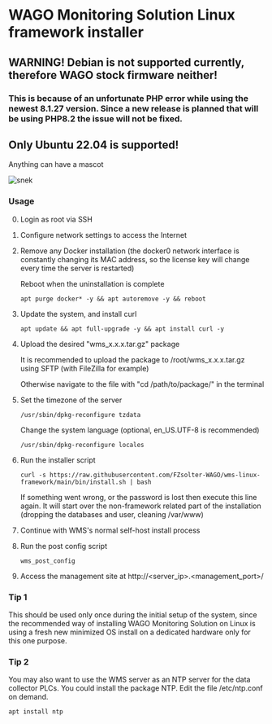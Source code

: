 # WAGO Monitoring Solution Linux framework installer

## WARNING! Debian is not supported currently, therefore WAGO stock firmware neither!
### This is because of an unfortunate PHP error while using the newest 8.1.27 version. Since a new release is planned that will be using PHP8.2 the issue will not be fixed. 

## Only Ubuntu 22.04 is supported!

Anything can have a mascot

![snek](snek.png)

### Usage

0) Login as root via SSH
1) Configure network settings to access the Internet
2) Remove any Docker installation (the docker0 network interface is constantly changing its MAC address, so the license key will change every time the server is restarted)

   Reboot when the uninstallation is complete
   ```
   apt purge docker* -y && apt autoremove -y && reboot
   ```
3) Update the system, and install curl
   ```
   apt update && apt full-upgrade -y && apt install curl -y
   ```
4) Upload the desired "wms_x.x.x.tar.gz" package

   It is recommended to upload the package to /root/wms_x.x.x.tar.gz using SFTP (with FileZilla for example)
   
   Otherwise navigate to the file with "cd /path/to/package/" in the terminal

5) Set the timezone of the server
   ```
   /usr/sbin/dpkg-reconfigure tzdata
   ```
   Change the system language (optional, en_US.UTF-8 is recommended)
   ```
   /usr/sbin/dpkg-reconfigure locales
   ```
6) Run the installer script
   ```
   curl -s https://raw.githubusercontent.com/FZsolter-WAGO/wms-linux-framework/main/bin/install.sh | bash
   ```
   
   If something went wrong, or the password is lost then execute this line again. It will start over the non-framework related part of the installation (dropping the databases and user, cleaning /var/www)
7) Continue with WMS's normal self-host install process
8) Run the post config script
   ```
   wms_post_config
   ```
9) Access the management site at http://<server_ip>.<management_port>/

### Tip 1
This should be used only once during the initial setup of the system, since the recommended way of installing WAGO Monitoring Solution on Linux is using a fresh new minimized OS install on a dedicated hardware only for this one purpose.
### Tip 2
You may also want to use the WMS server as an NTP server for the data collector PLCs. You could install the package NTP. Edit the file /etc/ntp.conf on demand.
```
apt install ntp
```
